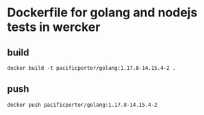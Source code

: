 # Dockerfile for golang and nodejs tests in wercker

## build

```
docker build -t pacificporter/golang:1.17.8-14.15.4-2 .
```

## push

```
docker push pacificporter/golang:1.17.8-14.15.4-2
```
